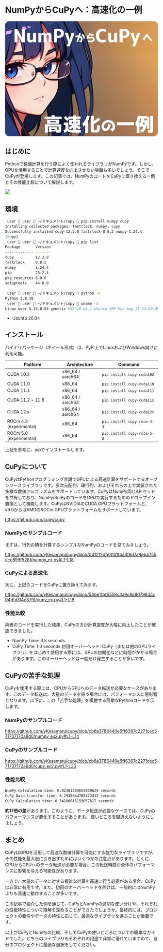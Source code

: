 
# NumPyからCuPyへ：高速化の一例

![](assets/eye_catch.png)

## はじめに

Pythonで数値計算を行う際によく使われるライブラリがNumPyです。しかし、GPUを活用することで計算速度を向上させたい場面も多いでしょう。そこでCuPyが登場します。この記事では、NumPyのコードをCuPyに置き換える一例とその性能比較について解説します。

![](https://raw.githubusercontent.com/cupy/cupy/main/docs/image/cupy_logo_1000px.png)

## 環境
```bash
 user  user  ~/ドキュメント/cupy  pip install numpy cupy
Installing collected packages: fastrlock, numpy, cupy
Successfully installed cupy-12.2.0 fastrlock-0.8.2 numpy-1.24.4
(cupy) 
 user  user  ~/ドキュメント/cupy  pip list
Package       Version
------------- -------
cupy          12.2.0
fastrlock     0.8.2
numpy         1.24.4
pip           23.2.1
pkg_resources 0.0.0
setuptools    44.0.0

 user  user  ~/ドキュメント/cupy  python -V
Python 3.8.10
 user  user  ~/ドキュメント/cupy  uname -a
Linux user 5.15.0-83-generic #92~20.04.1-Ubuntu SMP Mon Aug 21 14:00:49 UTC 2023 x86_64 x86_64 x86_64 GNU/Linux

```
- Ubuntu 20.04

## インストール
バイナリパッケージ（ホイール形式）は、PyPI上でLinuxおよびWindows向けに利用可能。

| Platform                 | Architecture        | Command                            |
|--------------------------|---------------------|------------------------------------|
| CUDA 10.2                | x86_64 / aarch64    | `pip install cupy-cuda102`        |
| CUDA 11.0                | x86_64              | `pip install cupy-cuda110`        |
| CUDA 11.1                | x86_64              | `pip install cupy-cuda111`        |
| CUDA 11.2 ~ 11.8         | x86_64 / aarch64    | `pip install cupy-cuda11x`        |
| CUDA 12.x                | x86_64 / aarch64    | `pip install cupy-cuda12x`        |
| ROCm 4.3 (experimental)  | x86_64              | `pip install cupy-rocm-4-3`       |
| ROCm 5.0 (experimental)  | x86_64              | `pip install cupy-rocm-5-0`       |

上記を参考に、pipでインストールします。

## CuPyについて
CuPyはPythonプログラミング言語でGPUによる高速計算をサポートするオープンソースライブラリです。多次元配列、疎行列、およびそれらの上で実装された多様な数値アルゴリズムをサポートしています。CuPyはNumPy同じAPIセットを共有しており、NumPy/SciPyのコードをGPUで実行するためのドロップイン置換として機能します。CuPyはNVIDIAのCUDA GPUプラットフォームと、v9.0からはAMDのROCm GPUプラットフォームもサポートしています。

https://github.com/cupy/cupy

### NumPyのサンプルコード

まずは、行列の積を計算するシンプルなNumPyのコードを見てみましょう。

https://github.com/yKesamaru/cupy/blob/041212dfe3101f4a3f8d7a8eb4755ccc899f528f/numpy_ex.py#L1-L18

### CuPyによる高速化

次に、上記のコードをCuPyに置き換えてみます。

https://github.com/yKesamaru/cupy/blob/54be11bf6558c3a9c8d8d79844c04dfd3f4c379f/cupy_ex.py#L1-L18

### 性能比較

両者のコードを実行した結果、CuPyの方が計算速度が大幅に向上したことが確認できました。
- NumPy Time: 3.5 seconds
- CuPy Time: 1.0 seconds
初回オーバーヘッド: CuPy（または他のGPUライブラリ）をはじめて使用する際には、GPUの初期化などに時間がかかる場合があります。このオーバーヘッドは一度だけ発生することが多いです。

## CuPyの苦手な処理
CuPyを使用する際には、CPUからGPUへのデータ転送が必要なケースがあります。このデータ転送は、大量のデータを扱う場合には、パフォーマンスに悪影響となります。以下に、この「苦手な処理」を模倣する簡単なPythonコードを示します。

### NumPyのサンプルコード

https://github.com/yKesamaru/cupy/blob/cb6a3786440e5ff6367c2271cec571737172a8d0/numpy_ex2.py#L1-L14

### CuPyのサンプルコード

https://github.com/yKesamaru/cupy/blob/cb6a3786440e5ff6367c2271cec571737172a8d0/cupy_ex2.py#L1-L23

### 性能比較
```bash
NumPy Calculation time: 0.02361893653869629 seconds
CuPy Data transfer time: 0.2935044765472412 seconds
CuPy Calculation time: 0.34106016159057617 seconds
```
**約17倍の差**があります。このように、データ転送が必要なケースでは、CuPyのパフォーマンスが悪化することがあります。
使いどころを間違えないようにしましょう。


## まとめ

CuPyはGPUを活用して高速な数値計算を可能にする強力なライブラリですが、その性能を最大限に引き出すためにはいくつかの注意点があります。とくに、CPUからGPUへのデータ転送が必要な場合、この転送時間が全体のパフォーマンスに影響を与える可能性があります。

一方で、大量のデータに対する複雑な計算を高速に行う必要がある場合、CuPyは非常に有用です。また、初回のオーバーヘッドを除けば、一般的にはNumPyよりも高速に動作することが多いです。

この記事で紹介した例を通じて、CuPyとNumPyの適切な使い分けや、それぞれの性能特性について理解を深めることができたでしょうか。最終的には、プロジェクトの要件やデータの特性に応じて、最適なライブラリを選ぶことが重要です。

以上がCuPyとNumPyの比較、そしてCuPyの使いどころについての簡単なガイドでした。どちらのライブラリもそれぞれの用途で非常に優れていますので、自分のプロジェクトに最適な選択をしてください。